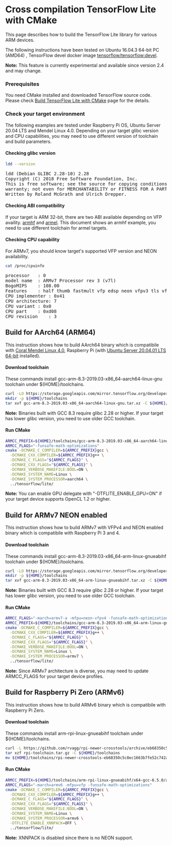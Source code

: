 # Cross compilation TensorFlow Lite with CMake

This page describes how to build the TensorFlow Lite library for various ARM
devices.

The following instructions have been tested on Ubuntu 16.04.3 64-bit PC (AMD64)
, TensorFlow devel docker image
[tensorflow/tensorflow:devel](https://hub.docker.com/r/tensorflow/tensorflow/tags/).

**Note:** This feature is currently experimental and available since version 2.4
and may change.

### Prerequisites

You need CMake installed and downloaded TensorFlow source code. Please check
[Build TensorFlow Lite with CMake](https://www.tensorflow.org/lite/guide/build_cmake)
page for the details.

### Check your target environment

The following examples are tested under Raspberry Pi OS, Ubuntu Server 20.04 LTS
and Mendel Linux 4.0. Depending on your target glibc version and CPU
capabilities, you may need to use different version of toolchain and build
parameters.

#### Checking glibc version

```sh
ldd --version
```

<pre  class="tfo-notebook-code-cell-output">
ldd (Debian GLIBC 2.28-10) 2.28
Copyright (C) 2018 Free Software Foundation, Inc.
This is free software; see the source for copying conditions.  There is NO
warranty; not even for MERCHANTABILITY or FITNESS FOR A PARTICULAR PURPOSE.
Written by Roland McGrath and Ulrich Drepper.
</pre>

#### Checking ABI compatibility

If your target is ARM 32-bit, there are two ABI available depending on VFP
availity. [armhf](https://wiki.debian.org/ArmHardFloatPort) and
[armel](https://wiki.debian.org/ArmEabiPort). This document shows an armhf
example, you need to use different toolchain for armel targets.

#### Checking CPU capability

For ARMv7, you should know target's supported VFP version and NEON availability.

```sh
cat /proc/cpuinfo
```

<pre  class="tfo-notebook-code-cell-output">
processor   : 0
model name  : ARMv7 Processor rev 3 (v7l)
BogoMIPS    : 108.00
Features    : half thumb fastmult vfp edsp neon vfpv3 tls vfpv4 idiva idivt vfpd32 lpae evtstrm crc32
CPU implementer : 0x41
CPU architecture: 7
CPU variant : 0x0
CPU part    : 0xd08
CPU revision    : 3
</pre>

## Build for AArch64 (ARM64)

This instruction shows how to build AArch64 binary which is compatibile with
[Coral Mendel Linux 4.0](https://coral.ai/), Raspberry Pi (with
[Ubuntu Server 20.04.01 LTS 64-bit](https://ubuntu.com/download/raspberry-pi)
installed).

#### Download toolchain

These commands install gcc-arm-8.3-2019.03-x86_64-aarch64-linux-gnu toolchain
under ${HOME}/toolchains.

```sh
curl -LO https://storage.googleapis.com/mirror.tensorflow.org/developer.arm.com/media/Files/downloads/gnu-a/8.3-2019.03/binrel/gcc-arm-8.3-2019.03-x86_64-aarch64-linux-gnu.tar.xz
mkdir -p ${HOME}/toolchains
tar xvf gcc-arm-8.3-2019.03-x86_64-aarch64-linux-gnu.tar.xz -C ${HOME}/toolchains
```

**Note:** Binaries built with GCC 8.3 require glibc 2.28 or higher. If your
target has lower glibc version, you need to use older GCC toolchain.

#### Run CMake

```sh
ARMCC_PREFIX=${HOME}/toolchains/gcc-arm-8.3-2019.03-x86_64-aarch64-linux-gnu/bin/aarch64-linux-gnu-
ARMCC_FLAGS="-funsafe-math-optimizations"
cmake -DCMAKE_C_COMPILER=${ARMCC_PREFIX}gcc \
  -DCMAKE_CXX_COMPILER=${ARMCC_PREFIX}g++ \
  -DCMAKE_C_FLAGS="${ARMCC_FLAGS}" \
  -DCMAKE_CXX_FLAGS="${ARMCC_FLAGS}" \
  -DCMAKE_VERBOSE_MAKEFILE:BOOL=ON \
  -DCMAKE_SYSTEM_NAME=Linux \
  -DCMAKE_SYSTEM_PROCESSOR=aarch64 \
  ../tensorflow/lite/
```

**Note:** You can enable GPU delegate with "-DTFLITE_ENABLE_GPU=ON" if your
target device supports OpenCL 1.2 or higher.

## Build for ARMv7 NEON enabled

This instruction shows how to build ARMv7 with VFPv4 and NEON enabled binary
which is compatibile with Raspberry Pi 3 and 4.

#### Download toolchain

These commands install gcc-arm-8.3-2019.03-x86_64-arm-linux-gnueabihf toolchain
under ${HOME}/toolchains.

```sh
curl -LO https://storage.googleapis.com/mirror.tensorflow.org/developer.arm.com/media/Files/downloads/gnu-a/8.3-2019.03/binrel/gcc-arm-8.3-2019.03-x86_64-arm-linux-gnueabihf.tar.xz
mkdir -p ${HOME}/toolchains
tar xvf gcc-arm-8.3-2019.03-x86_64-arm-linux-gnueabihf.tar.xz -C ${HOME}/toolchains
```

**Note:** Binaries built with GCC 8.3 require glibc 2.28 or higher. If your
target has lower glibc version, you need to use older GCC toolchain.

#### Run CMake

```sh
ARMCC_FLAGS="-march=armv7-a -mfpu=neon-vfpv4 -funsafe-math-optimizations"
ARMCC_PREFIX=${HOME}/toolchains/gcc-arm-8.3-2019.03-x86_64-arm-linux-gnueabihf/bin/arm-linux-gnueabihf-
cmake -DCMAKE_C_COMPILER=${ARMCC_PREFIX}gcc \
  -DCMAKE_CXX_COMPILER=${ARMCC_PREFIX}g++ \
  -DCMAKE_C_FLAGS="${ARMCC_FLAGS}" \
  -DCMAKE_CXX_FLAGS="${ARMCC_FLAGS}" \
  -DCMAKE_VERBOSE_MAKEFILE:BOOL=ON \
  -DCMAKE_SYSTEM_NAME=Linux \
  -DCMAKE_SYSTEM_PROCESSOR=armv7 \
  ../tensorflow/lite/
```

**Note:** Since ARMv7 architecture is diverse, you may need to update
ARMCC_FLAGS for your target device profiles.

## Build for Raspberry Pi Zero (ARMv6)

This instruction shows how to build ARMv6 binary which is compatibile with
Raspberry Pi Zero.

#### Download toolchain

These commands install arm-rpi-linux-gnueabihf toolchain under
${HOME}/toolchains.

```sh
curl -L https://github.com/rvagg/rpi-newer-crosstools/archive/eb68350c5c8ec1663b7fe52c742ac4271e3217c5.tar.gz -o rpi-toolchain.tar.gz
tar xzf rpi-toolchain.tar.gz -C ${HOME}/toolchains
mv ${HOME}/toolchains/rpi-newer-crosstools-eb68350c5c8ec1663b7fe52c742ac4271e3217c5 ${HOME}/toolchains/arm-rpi-linux-gnueabihf
```

#### Run CMake

```sh
ARMCC_PREFIX=${HOME}/toolchains/arm-rpi-linux-gnueabihf/x64-gcc-6.5.0/arm-rpi-linux-gnueabihf/bin/arm-rpi-linux-gnueabihf-
ARMCC_FLAGS="-march=armv6 -mfpu=vfp -funsafe-math-optimizations"
cmake -DCMAKE_C_COMPILER=${ARMCC_PREFIX}gcc \
  -DCMAKE_CXX_COMPILER=${ARMCC_PREFIX}g++ \
  -DCMAKE_C_FLAGS="${ARMCC_FLAGS}" \
  -DCMAKE_CXX_FLAGS="${ARMCC_FLAGS}" \
  -DCMAKE_VERBOSE_MAKEFILE:BOOL=ON \
  -DCMAKE_SYSTEM_NAME=Linux \
  -DCMAKE_SYSTEM_PROCESSOR=armv6 \
  -DTFLITE_ENABLE_XNNPACK=OFF \
  ../tensorflow/lite/
```

**Note:** XNNPACK is disabled since there is no NEON support.
